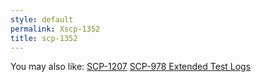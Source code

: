 ```yaml
---
style: default
permalink: Xscp-1352
title: scp-1352
---
```

You may also like:
[SCP-1207](http://scp-wiki.net/scp-1207)
[SCP-978 Extended Test Logs](http://scp-wiki.net/scp-978-extended-test-logs)